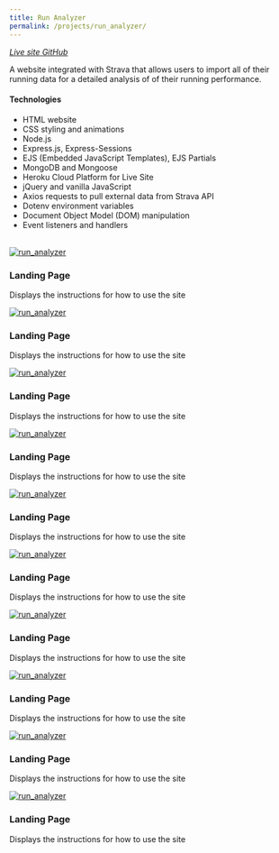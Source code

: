```yaml
---
title: Run Analyzer
permalink: /projects/run_analyzer/
---
```


<a href="https://runanalyzer.herokuapp.com/" target="_blank">
<i class="fa fa-external-link" aria-hidden="true">  Live site</i>
<a>

<a href="https://github.com/spk2dc/RunAnalyzer#run-analyzer-read-me" target="_blank">
<i class="fa fa-github" aria-hidden="true">  GitHub</i>
</a>

A website integrated with Strava that allows users to import all of their running data for a detailed analysis of of their running performance.

#### Technologies

- HTML website
- CSS styling and animations
- Node.js
- Express.js, Express-Sessions
- EJS (Embedded JavaScript Templates), EJS Partials
- MongoDB and Mongoose
- Heroku Cloud Platform for Live Site
- jQuery and vanilla JavaScript
- Axios requests to pull external data from Strava API
- Dotenv environment variables
- Document Object Model (DOM) manipulation
- Event listeners and handlers

<br />

<div class="row">

  <div class="col-lg-12">
    <div class="thumbnail">
      <div class="image">
        <a href="{{site.baseurl}}/assets/img/projects/run_analyzer/RunAnalyzer (1).png"><img src="{{site.baseurl}}/assets/img/projects/run_analyzer/RunAnalyzer (1).png" class="img-responsive" alt="run_analyzer"></a>
      </div>
      <div class="caption">
        <h3>Landing Page</h3>
        <p>Displays the instructions for how to use the site</p>
      </div>
    </div>
  </div>

<div class="col-lg-12">
    <div class="thumbnail">
      <div class="image">
        <a href="{{site.baseurl}}/assets/img/projects/run_analyzer/RunAnalyzer (2).png"><img src="{{site.baseurl}}/assets/img/projects/run_analyzer/RunAnalyzer (2).png" class="img-responsive" alt="run_analyzer"></a>
      </div>
      <div class="caption">
        <h3>Landing Page</h3>
        <p>Displays the instructions for how to use the site</p>
      </div>
    </div>
  </div>

<div class="col-lg-12">
    <div class="thumbnail">
      <div class="image">
        <a href="{{site.baseurl}}/assets/img/projects/run_analyzer/RunAnalyzer (3).png"><img src="{{site.baseurl}}/assets/img/projects/run_analyzer/RunAnalyzer (3).png" class="img-responsive" alt="run_analyzer"></a>
      </div>
      <div class="caption">
        <h3>Landing Page</h3>
        <p>Displays the instructions for how to use the site</p>
      </div>
    </div>
  </div>

<div class="col-lg-12">
    <div class="thumbnail">
      <div class="image">
        <a href="{{site.baseurl}}/assets/img/projects/run_analyzer/RunAnalyzer (4).png"><img src="{{site.baseurl}}/assets/img/projects/run_analyzer/RunAnalyzer (4).png" class="img-responsive" alt="run_analyzer"></a>
      </div>
      <div class="caption">
        <h3>Landing Page</h3>
        <p>Displays the instructions for how to use the site</p>
      </div>
    </div>
  </div>

<div class="col-lg-12">
    <div class="thumbnail">
      <div class="image">
        <a href="{{site.baseurl}}/assets/img/projects/run_analyzer/RunAnalyzer (5).png"><img src="{{site.baseurl}}/assets/img/projects/run_analyzer/RunAnalyzer (5).png" class="img-responsive" alt="run_analyzer"></a>
      </div>
      <div class="caption">
        <h3>Landing Page</h3>
        <p>Displays the instructions for how to use the site</p>
      </div>
    </div>
  </div>

<div class="col-lg-12">
    <div class="thumbnail">
      <div class="image">
        <a href="{{site.baseurl}}/assets/img/projects/run_analyzer/RunAnalyzer (6).png"><img src="{{site.baseurl}}/assets/img/projects/run_analyzer/RunAnalyzer (6).png" class="img-responsive" alt="run_analyzer"></a>
      </div>
      <div class="caption">
        <h3>Landing Page</h3>
        <p>Displays the instructions for how to use the site</p>
      </div>
    </div>
  </div>

<div class="col-lg-12">
    <div class="thumbnail">
      <div class="image">
        <a href="{{site.baseurl}}/assets/img/projects/run_analyzer/RunAnalyzer (7).png"><img src="{{site.baseurl}}/assets/img/projects/run_analyzer/RunAnalyzer (7).png" class="img-responsive" alt="run_analyzer"></a>
      </div>
      <div class="caption">
        <h3>Landing Page</h3>
        <p>Displays the instructions for how to use the site</p>
      </div>
    </div>
  </div>

<div class="col-lg-12">
    <div class="thumbnail">
      <div class="image">
        <a href="{{site.baseurl}}/assets/img/projects/run_analyzer/RunAnalyzer (8).png"><img src="{{site.baseurl}}/assets/img/projects/run_analyzer/RunAnalyzer (8).png" class="img-responsive" alt="run_analyzer"></a>
      </div>
      <div class="caption">
        <h3>Landing Page</h3>
        <p>Displays the instructions for how to use the site</p>
      </div>
    </div>
  </div>

<div class="col-lg-12">
    <div class="thumbnail">
      <div class="image">
        <a href="{{site.baseurl}}/assets/img/projects/run_analyzer/RunAnalyzer (9).png"><img src="{{site.baseurl}}/assets/img/projects/run_analyzer/RunAnalyzer (9).png" class="img-responsive" alt="run_analyzer"></a>
      </div>
      <div class="caption">
        <h3>Landing Page</h3>
        <p>Displays the instructions for how to use the site</p>
      </div>
    </div>
  </div>

<div class="col-lg-12">
    <div class="thumbnail">
      <div class="image">
        <a href="{{site.baseurl}}/assets/img/projects/run_analyzer/RunAnalyzer (10).png"><img src="{{site.baseurl}}/assets/img/projects/run_analyzer/RunAnalyzer (10).png" class="img-responsive" alt="run_analyzer"></a>
      </div>
      <div class="caption">
        <h3>Landing Page</h3>
        <p>Displays the instructions for how to use the site</p>
      </div>
    </div>
  </div>

</div>
